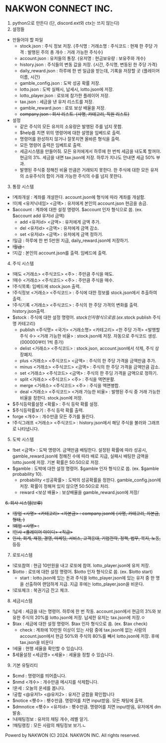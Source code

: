 # NAKWON CONNECT INC.
1. python으로 만든다 (단, discord.ext와 ctx는 쓰지 않는다)
2. 설정들
- 만들어야 할 파일
    - stock.json : 주식 정보 저장. {주식명 : 거래소명 : 주식코드 : 현재 한 주당 가격 : 발행된 주의 총 개수 : 거래 가능한 주식수}
    - account.json : 유저들의 통장. {유저명 : 현금보유량 : 보유주와 개수}
    - history.json : 주식들의 변동 값을 저장. {시간, 주식명, 변동된 한 주당 가격}
    - daily_reward.json : 하루에 한 번 일급을 받는데, 기록을 저장할 곳 {플레이어이름, 시간}
    - gamble_config.json : 도박 성공 확률 저장.
    - lotto.json : 도박 실패시, 납세시, lotto.json에 저장.
    - lotto_player.json : 로또에 참가한 플레이어 저장.
    - tax.json : 세금을 낸 유저 리스트를 저장.
    - gamble_reward.json : 로또 보상 배율을 저장.
    - ~~company.json : 회사 리스트. {사명, 카테고리, 직원 리스트}~~
- 설정
    - 같은 주식의 모든 유저의 소유량은 발행된 주를 넘지 못함.
    - $help를 치면 위의 명령어에 대한 설명을 임베드로 출력.
    - 명령어를 완성하지 않거나 잘못치면 올바른 형식을 출력.
    - 모든 명령어 출력은 임베트로 출력.
    - 세금시스템을 만들어줘. 모든 유저에게서 하루에 한 번씩 세금을 내도록 할꺼야. 현금의 3%. 세금을 내면 tax.json에 저장. 하루가 지나도 안내면 세금 50% 부과.
    - 발행된 주식중 정해진 비율 만큼은 거래되지 못한다. 한 주식에 대한 모든 유저의 소유주식의 합이 거래 가능한 주식의 수를 넘지 못한다.

3. 통장 시스템
- !계좌개설 : 계좌를 개설한다. account.json에 형식에 따라 계좌를 개설함.
- !이체 <유저닉네임> <금액> : 유저에게 본인의 account.json 현금을 송금.
- $account : 계좌에 대한 설정 명령어. $account 인자 형식으로 씀. (ex. $account add 유저id 금액)
    - add <유저id> <금액> : 유저에게 금액 추가.
    - del <유저id> <금액> : 유저에게 금액 감소.
    - set <유저id> <금액> : 유저에게 금액 정하기.
- !일급 : 하루에 한 번 5만원 지급, daily_reward.json에 저장하기.
- ~~!월급 :~~
- !지갑 : 본인의 account.json를 출력. 임베드에 출력.

4. 주식 시스템
- !매도 <거래소> <주식코드> <주> : 주만큼 주식을 매도.
- !매수 <거래소> <주식코드> <주> : 주만큼 주식을 매수.
- !주식목록: 임베드에 stock.json 출력.
- !주식정보 <거래소> <주식코드> : 주식에 대한 정보를 stock.json에서 추출하여 출력.
- !주식기록 <거래소> <주식코드> : 주식의 한 주당 가격의 변화를 출력. history.json출력.
- $stock : 주식에 대한 설정 명령어. $stock 인자 형식으로 씀. (ex.$stock publish 주식명 카테고리)
    - publish <주식명> <국가> <거래소명> <카테고리> <한 주당 가격> <발행할 주식 수> <거래 가능한 비율> : stock.json에 저장. 자동으로 주식코드 생성. (000000부터 1씩 증가)
    - delist <거래소> <주식코드> : stock.json, account.json에서 삭제, 주식 상장폐지.
    - plus <거래소> <주식코드> <금액> : 주식의 한 주당 가격을 금액만큼 추가.
    - minus <거래소> <주식코드> <금액> : 주식의 한 주당 가격을 금액만큼 감소.
    - set <거래소> <주식코드> <금액> : 주식의 한 주딩 가격을 금액으로 정하기.
    - split <거래소> <주식코드> <주> : 주식을 액면분활.
    - merge <거래소> <주식코드> <주> : 주식을 액면병합.
    - deal <거래소>  <주식코드> <거래 가능한 비율> : 발행된 주식 중 거래 가능한 비율을 정한다. stock.json에 저장.
- $주식등락률설정 <확률> : 주식 등락 확률 설정.
- $주식등락률보기 : 주식 등락 확률 출력.
- forge <개수> : 개수만큼 모든 주가를 돌린다.
- !주식그래프 <거래소> <주식코드> : history.json에서 해당 주식을 불러와 그래프로 나타냅니다.

5. 도박 시스템
- !bet <금액> : 도박 명령어. 금액만큼 배팅한다. 설정된 확률에 따라 성공시, gamble_reward.json에 정해진 수에 따라 배로 지급, 실패시 배팅한 금액을 lotto.json에 저장. 기본 확률은 50:50으로 저장.
- $gamble : 도박에 대한 설정 명령어. $gamble 인자 형식으로 씀. (ex. $gamble probability 10).
    - probability <성공확률> : 도박의 성공확률을 정한다. gamble_config.json에 저장. 확률이 정해져 있지 않으면 50:50으로 처리.
    - reward <보상 배율> : 보상배율을 gamble_reward.json에 저장/

~~6. 회사 시스템(보류)~~
- ~~!창업 <사명> <카테고리> <자본금> : company.json에 {사명, 카테고리, 자본금, 형태, }~~
- ~~!폐업 <사명> :~~
- ~~!인사 <플레이어 아이디> <직급>~~
- ~~인사, 회계, 재정, 경영, 마케팅, 서비스, 고객응대, 기업전략, 정책, 법무, 복지, 노동, 등등~~

7. 로또시스템
- !로또참여 : 현금 10만원을 내고 로또에 참여. lotto_player.json에 유저 저장.
- $lotto : 로또에 대한 설정 명령어. $lotto 인자 형식으로 씀. (ex. $lotto start)
  - start : lotto.json에 있는 돈과 주식을 lotto_player.json에 있는 유저 중 한 명을 선출하여 랜덤하게 지급. 지급 후에는 lotto_player.json을 비운다.
- !로또체크 : 복권기금 잔고 체크.

8. 세금시스템
- !납세 : 세금을 내는 명령어. 하루에 한 번 작동. account.json에서 현금의 3%와 보유한 주식의 20%를  lotto.json에 저장. 납세한 유저는 tax.json에 저장.ㅇ
- $tax : 세금에 대한 설정 명령어. $tax 인자 형식으로 씀. (ex. $tax check)
    - check : 계좌에 10만원 이상이 있는 사람 중에 tax.json에 없는 사람의 account.json에서 현금 50%와 주식의 80%를 빼서 lotto.json에 저장. 후에 tax.json을 비운다
- !세율 : 현행 세율을 확인할 수 있습니다.
- $세율설정 <세금명> <세율> : 세율을 정할 수 있습니다.

9. 기본 유틸리티
- $cmd : 명령어를 띄어줍니다.
- $nmd <개수> : 개수만큼 메시지를 삭제합니다.
- !운세 : 오늘의 운세를 봅니다.
- !궁합 <@유저1> <@유저2> : 유저간 궁합을 확인합니다
- $notice <횃수> : 횃수만큼. 명령어를 치면 input받음. 모든 채팅에 출력.
- $dmnotice <횃수> <유저id> : 횃수만큼. 명령어를 치면 input받음, 유저에게 dm발송.
- !내채팅정보 : 유저의 채팅 개수, 레벨 알기.
- !채팅랭킹 : 모든 사람의 채팅정보 보기.ㄴ

Powerd by NAKWON
(C) 2024. NAKWON INC. All rights reserved.
